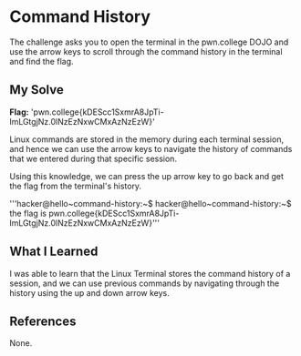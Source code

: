 # Command History
The challenge asks you to open the terminal in the pwn.college DOJO and use the arrow keys to scroll through the command history in the terminal and find the flag.

## My Solve
**Flag:** 'pwn.college{kDEScc1SxmrA8JpTi-lmLGtgjNz.0lNzEzNxwCMxAzNzEzW}'

Linux commands are stored in the memory during each terminal session, and hence we can use the arrow keys to navigate the history of commands that we entered during that specific session.

Using this knowledge, we can press the up arrow key to go back and get the flag from the terminal's history.

'''hacker@hello~command-history:~$ <UP ARROW PRESSED>
hacker@hello~command-history:~$ the flag is pwn.college{kDEScc1SxmrA8JpTi-lmLGtgjNz.0lNzEzNxwCMxAzNzEzW}'''

## What I Learned
I was able to learn that the Linux Terminal stores the command history of a session, and we can use previous commands by navigating through the history using the up and down arrow keys.

## References
None.